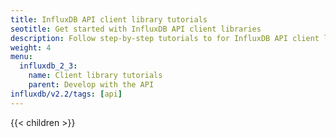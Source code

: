 ```yaml
---
title: InfluxDB API client library tutorials
seotitle: Get started with InfluxDB API client libraries
description: Follow step-by-step tutorials to for InfluxDB API client libraries in your favorite framework or language.
weight: 4
menu:
  influxdb_2_3:
    name: Client library tutorials
    parent: Develop with the API
influxdb/v2.2/tags: [api]
---
```


{{< children >}}

